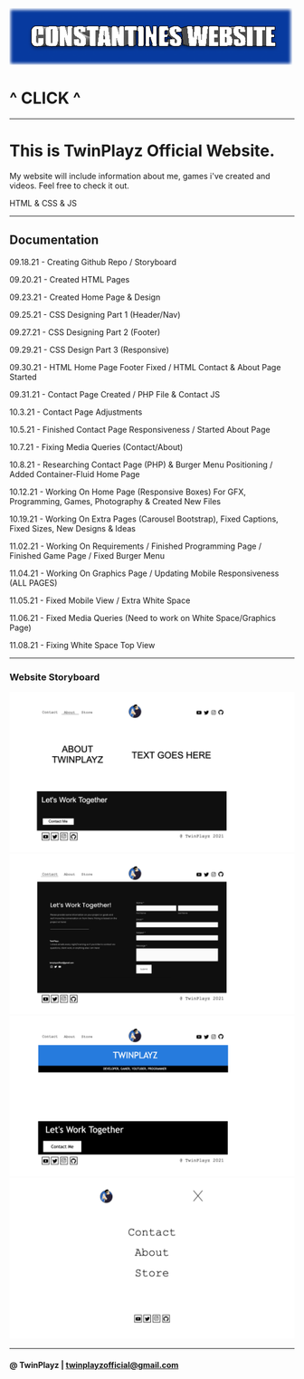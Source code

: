 
[![Website](https://github.com/ConstantineLinardakis/OfficialWebsite/blob/main/doc/THUMBNAIL.png)](https://constantinelinardakis.github.io/TwinPlayzOfficial/index.html)

# ^ CLICK  ^

___

# This is TwinPlayz Official Website. 
My website will include information about me, games i've created and videos. Feel free to check it out.

<dl>
  <dt>HTML & CSS & JS </dt>
</dl>

___

## Documentation

09.18.21 - Creating Github Repo / Storyboard

09.20.21 - Created HTML Pages

09.23.21 - Created Home Page & Design

09.25.21 - CSS Designing Part 1 (Header/Nav)

09.27.21 - CSS Designing Part 2 (Footer)

09.29.21 - CSS Design Part 3 (Responsive)

09.30.21 - HTML Home Page Footer Fixed / HTML Contact & About Page Started

09.31.21 - Contact Page Created / PHP File & Contact JS

10.3.21 - Contact Page Adjustments

10.5.21 - Finished Contact Page Responsiveness / Started About Page

10.7.21 - Fixing Media Queries (Contact/About)

10.8.21 - Researching Contact Page (PHP) & Burger Menu Positioning / Added Container-Fluid Home Page

10.12.21 - Working On Home Page (Responsive Boxes) For GFX, Programming, Games, Photography & Created New Files

10.19.21 - Working On Extra Pages (Carousel Bootstrap), Fixed Captions, Fixed Sizes, New Designs & Ideas

11.02.21 - Working On Requirements / Finished Programming Page / Finished Game Page / Fixed Burger Menu

11.04.21 - Working On Graphics Page / Updating Mobile Responsiveness (ALL PAGES)

11.05.21 - Fixed Mobile View / Extra White Space

11.06.21 - Fixed Media Queries (Need to work on White Space/Graphics Page)

11.08.21 - Fixing White Space Top View

___

### Website Storyboard
<img src="https://raw.githubusercontent.com/ConstantineLinardakis/TwinPlayzOfficial/main/src/assets/AboutPage.png">
<img src="https://raw.githubusercontent.com/ConstantineLinardakis/TwinPlayzOfficial/main/src/assets/ContactPage.png">
<img src="https://raw.githubusercontent.com/ConstantineLinardakis/TwinPlayzOfficial/main/src/assets/Home%20Page.png">
<img src="https://raw.githubusercontent.com/ConstantineLinardakis/TwinPlayzOfficial/main/src/assets/ShortSizePage.png">

___

#### @ TwinPlayz | twinplayzofficial@gmail.com


 
